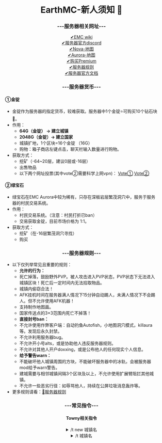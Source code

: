 # <div align="center">EarthMC-新人须知 🌴</div>

### <div align="center">---服务器相关网址---</div>
<div align="center">
  <a href="https://wiki.earthmc.net">✔EMC wiki</a>
  <br>
  <a href="https://discord.com/invite/TFVYpWQ">✔服务器官方discord</a>
  <br>
  <a target="_blank" rel="noreferrer" href="https://earthmc.net/map/nova/" data-no-instant>✔Nova-地图</a>
  <br>
  <a target="_blank" rel="noreferrer" href="https://earthmc.net/map/aurora/" data-no-instant>✔Aurora-地图</a>
  <br>
  <a href="https://store.earthmc.net/category/premium">✔购买Premium</a>
  <br>
  <a href="https://earthmc.net/docs/rules">✔服务器规则</a>
  <br>
  <a href="https://earthmc.net/docs">✔服务器官方文档</a>
</div>
 
### <div align="center">---服务器货币---</div>
#### ①金锭
  - 金锭作为服务器的指定货币，较难获取。服务器中1个金锭⭐可购买10个钻石块💎。
  - 作用：
      - **64G（金锭）  -> 建立城镇**
      - **2048G（金锭）-> 建立国家**
      - 城镇扩地，1个区块=16个金锭 （16G）
      - 购物：箱子商店左键点击，聊天栏输入数量进行购物。
  - 获取方式：
      - 挖矿（-64~20层，建议0层或-16层）
      - 出售物品
      - 以下两个网址投票(其中vote②需要科学上网vpn)：
      <a href="https://minecraftservers.org/vote/383495">Vote①</a>
      <a href="https://servers-minecraft.net/server-earthmc.1042/vote">Vote②</a>

#### ②绿宝石
  - 绿宝石在EMC Aurora中较为稀有，只存在深板岩层繁茂洞穴中，服务于服务器的村民交易系统。
  - 作用：
      - 村民交易系统。（注意：村民打折已ban）
      - 交易获取金锭，目前市场价格为 1:1。
  - 获取方式：
      - 挖矿（在-16层繁茂洞穴寻找）
      - 购买

### <div align="center">---服务器规则---</div>
  - 以下仅列举常见且重要的规则：
    - **允许的行为：**
     - 死亡掉落，鼓励野外PVP。被人攻击进入PVP状态，PVP状态下无法进入城镇区块！死亡后一定时间内无法拾取物品。
     - 城镇内偷窃合法！
     - AFK挂机时间在服务器满人情况下15分钟自动踢人，未满人情况下不会踢人。但不允许使用AFK机器！
     - 支持制作地图画。
     - 国家传送点的3×3范围内死亡不掉落！
    - **直接封号ban：**
     - 不允许使用作弊客户端：自动钓鱼Autofish，小地图洞穴模式，killaura等。发现后永久封禁。
     - 不允许利用服务器bug。
     - 不允许开小号alts，或是协助他人违反服务器规则。
     - 不允许对其他人开户doxxing，或是公布他人的任何现实个人信息。
    - **给予警告warn：**
     - 不能破坏他人城镇周围的方块，不能破坏服务器中的冰轨，会被服务器mod给予warn警告。
     - 建城需要与相邻城镇间隔3个区块及以上，不允许使用扩展臂阻拦其他城镇。
     - 不允许一些恶劣行径：如辱骂他人，持续在公屏垃圾消息轰炸等。
  - 更多规则请看：<a href="https://earthmc.net/docs/rules">🎐服务器规则</a>
### <div align="center">---常见指令---</div>
#### <div align="center">Towny相关指令</div>
<div align="center">
  <details>
    <summary>/t new 城镇名</summary>
    <br>使用背包中的64G建立城镇。
    <br>建立城镇时请小心谨慎，防止pvper杀人夺金。
    <br>建立城镇的城镇名可以随意，但最好是符合当地地名的英文。
  </details>
  <details>
    <summary>/t 城镇名</summary>
    <br>查看城镇详细信息。
  </details>
</div>
